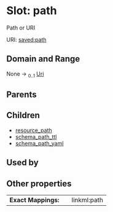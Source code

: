 
# Slot: path


Path or URI

URI: [saved:path](https://marine.gov.scot/metadata/saved/schema/path)


## Domain and Range

None &#8594;  <sub>0..1</sub> [Uri](types/Uri.md)

## Parents


## Children

 *  [resource_path](resource_path.md)
 *  [schema_path_ttl](schema_path_ttl.md)
 *  [schema_path_yaml](schema_path_yaml.md)

## Used by


## Other properties

|  |  |  |
| --- | --- | --- |
| **Exact Mappings:** | | linkml:path |

